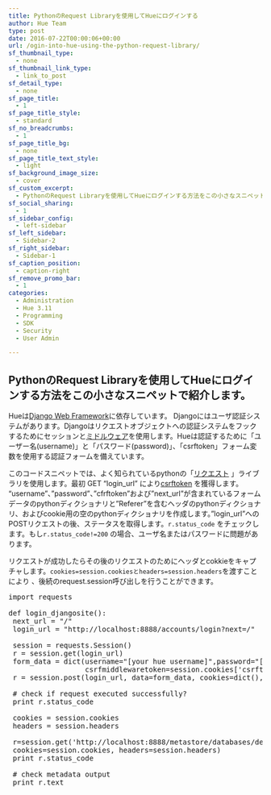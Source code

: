 ```yaml
---
title: PythonのRequest Libraryを使用してHueにログインする
author: Hue Team
type: post
date: 2016-07-22T00:00:06+00:00
url: /ogin-into-hue-using-the-python-request-library/
sf_thumbnail_type:
  - none
sf_thumbnail_link_type:
  - link_to_post
sf_detail_type:
  - none
sf_page_title:
  - 1
sf_page_title_style:
  - standard
sf_no_breadcrumbs:
  - 1
sf_page_title_bg:
  - none
sf_page_title_text_style:
  - light
sf_background_image_size:
  - cover
sf_custom_excerpt:
  - PythonのRequest Libraryを使用してHueにログインする方法をこの小さなスニペットで紹介します。
sf_social_sharing:
  - 1
sf_sidebar_config:
  - left-sidebar
sf_left_sidebar:
  - Sidebar-2
sf_right_sidebar:
  - Sidebar-1
sf_caption_position:
  - caption-right
sf_remove_promo_bar:
  - 1
categories:
  - Administration
  - Hue 3.11
  - Programming
  - SDK
  - Security
  - User Admin

---
```

## **PythonのRequest Libraryを使用してHueにログインする方法をこの小さなスニペットで紹介します。**

Hueは[Django Web Framework][1]に依存しています。 Djangoにはユーザ認証システムがあります。Djangoはリクエストオブジェクトへの認証システムをフックするためにセッションと[ミドルウェア][2]を使用します。Hueは認証するために「ユーザー名(username)」と「パスワード(password)」、「csrftoken」フォーム変数を使用する認証フォームを備えています。

このコードスニペットでは、よく知られているpythonの「[リクエスト][3] 」ライブラリを使用します。最初 GET &#8220;login_url&#8221; により[csrftoken][4] を獲得します。 &#8220;username&#8221;、&#8221;password&#8221;、&#8221;cfrftoken&#8221;および&#8221;next\_url&#8221;が含まれているフォームデータのpythonディクショナリと&#8221;Referer&#8221;を含むヘッダのpythonディクショナリ、およびcookie用の空のpythonディクショナリを作成します。&#8221;login\_url&#8221;へのPOSTリクエストの後、ステータスを取得します。`r.status_code` をチェックします。もし`r.status_code!=200` の場合、ユーザ名またはパスワードに問題があります。

リクエストが成功したらその後のリクエストのためにヘッダとcokkieをキャプチャします。`cookies=session.cookiesとheaders=session.headers`を渡すことにより 、後続のrequest.session呼び出しを行うことができます。

<pre class="brush: python; collapse: false; title: ; wrap-lines: false; notranslate" title="">import requests

def login_djangosite():
 next_url = "/"
 login_url = "http://localhost:8888/accounts/login?next=/"

 session = requests.Session()
 r = session.get(login_url)
 form_data = dict(username="[your hue username]",password="[your hue password]",
                  csrfmiddlewaretoken=session.cookies['csrftoken'],next=next_url)
 r = session.post(login_url, data=form_data, cookies=dict(), headers=dict(Referer=login_url))

 # check if request executed successfully?
 print r.status_code

 cookies = session.cookies
 headers = session.headers

 r=session.get('http://localhost:8888/metastore/databases/default/metadata', 
 cookies=session.cookies, headers=session.headers)
 print r.status_code

 # check metadata output
 print r.text
</pre>

 [1]: https://www.djangoproject.com/
 [2]: https://docs.djangoproject.com/en/1.9/topics/http/middleware/
 [3]: http://docs.python-requests.org/en/master/
 [4]: https://docs.djangoproject.com/en/1.9/ref/csrf/